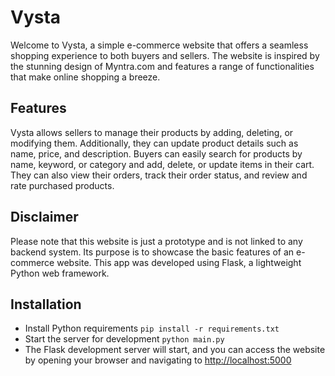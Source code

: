 # Vysta
Welcome to Vysta, a simple e-commerce website that offers a seamless shopping experience to both buyers and sellers. The website is inspired by the stunning design of Myntra.com and features a range of functionalities that make online shopping a breeze.

## Features
Vysta allows sellers to manage their products by adding, deleting, or modifying them. Additionally, they can update product details such as name, price, and description. Buyers can easily search for products by name, keyword, or category and add, delete, or update items in their cart. They can also view their orders, track their order status, and review and rate purchased products.

## Disclaimer
Please note that this website is just a prototype and is not linked to any backend system. Its purpose is to showcase the basic features of an e-commerce website.
This app was developed using Flask, a lightweight Python web framework.

## Installation
- Install Python requirements `pip install -r requirements.txt`
- Start the server for development `python main.py`
- The Flask development server will start, and you can access the website by opening your browser and navigating to [http://localhost:5000](http://localhost:5000)
